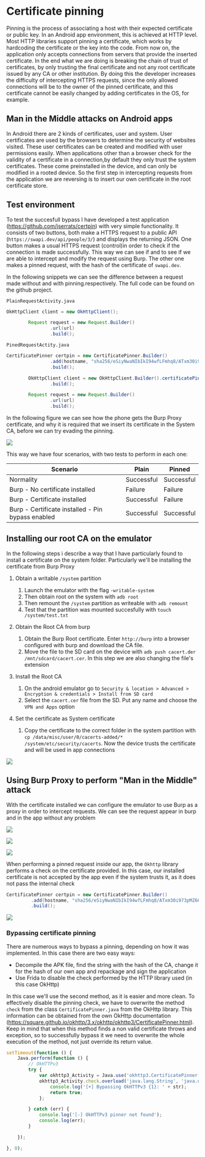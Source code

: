 # Certificate pinning

Pinning is the process of associating a host with their expected certificate or public key. In an Android app environment, this is achieved at HTTP level. Most HTTP libraries support pinning a certificate, which works by hardcoding the certificate or the key into the code. From now on, the application only accepts connections from servers that provide the inserted certificate. In the end what we are doing is breaking the chain of trust of certificates, by only trusting the final certificate and not any root certificate issued by any CA or other institution. By doing this the developer increases the difficulty of intercepting HTTPS requests, since the only allowed connections will be to the owner of the pinned certificate, and this certificate cannot be easily changed by adding certificates in the OS, for example.

## Man in the Middle attacks on Android apps

In Android there are 2 kinds of certificates, user and system. User certificates are used by the browsers to determine the security of websites visited. These user certificates can be created and modified with user permissions easily. When applications other than a browser check for the validity of a certificate in a connection,by default they only trust the system certificates. These come preinstalled in the device, and can only be modified in a rooted device. So the first step in intercepting requests from the application we are reversing is to insert our own certificate in the root certificate store.

## Test environment

To test the succesfull bypass I have developed a test application (https://github.com/jserrats/certpin) with very simple functionality. It consists of two buttons, both make a HTTPS request to a public API (`https://swapi.dev/api/people/3/`) and displays the returning JSON. One button makes a usual HTTPS request (control)in order to check if the connection is made successfully. This way we can see if  and to see if we are able to intercept and modify the request using Burp. The other one makes a pinned request, with the hash of the certificate of `swapi.dev`.

In the following snippets we can see the difference between a request made without and with pinning.respectively. The full code can be found on the github project.

`PlainRequestActivity.java`

```java
OkHttpClient client = new OkHttpClient();

        Request request = new Request.Builder()
                .url(url)
                .build();
```

`PinedRequestActity.java`

```java
CertificatePinner certpin = new CertificatePinner.Builder()
                .add(hostname, "sha256/eSiyNwaNIbIkI94wfLFmhq8/ATxm30i973pMZ669tZo=")
                .build();

        OkHttpClient client = new OkHttpClient.Builder().certificatePinner(certpin)
                .build();

        Request request = new Request.Builder()
                .url(url)
                .build();
```

In the following figure we can see how the phone gets the Burp Proxy certificate, and why it is required that we insert its certificate in the System CA, before we can try evading the pinning.

![](certificate_pinning/res/2020-08-26-19-18-35.png)

This way we have four scenarios, with two tests to perform in each one:

| Scenario                                          | Plain      | Pinned     |
| ------------------------------------------------- | ---------- | ---------- |
| Normality                                         | Successful | Successful |
| Burp - No certificate installed                   | Failure    | Failure    |
| Burp - Certificate installed                      | Successful | Failure    |
| Burp - Certificate installed - Pin bypass enabled | Successful | Successful |

## Installing our root CA on the emulator

In the following steps i describe a way that I have particularly found to install a certificate on the system folder. Particularly we'll be installing the certificate from Burp Proxy

1. Obtain a writable `/system` partition
    1. Launch the emulator with the flag `-writable-system`
    2. Then obtain root on the system with `adb root`
    3. Then remount the `/system` partition as writeable with `adb remount`
    4. Test that the partition was mounted succesfully with `touch /system/test.txt`

2. Obtain the Root CA from burp
   1. Obtain the Burp Root certificate. Enter `http://burp` into a browser configured with burp and download the CA file.
   2. Move the file to the SD card on the device with `adb push cacert.der /mnt/sdcard/cacert.cer`. In this step we are also changing the file's extension

3. Install the Root CA
   1. On the android emulator go to `Security & location > Advanced > Encryption & credentials > Install from SD card`
   2. Select the `cacert.cer` file from the SD. Put any name and choose the `VPN and Apps` option

4. Set the certificate as System certificate
   1. Copy the certificate to the correct folder in the system partition with `cp /data/misc/user/0/cacerts-added/* /system/etc/security/cacerts`. Now the device trusts the certificate and will be used in app connections

![](certificate_pinning/res/2020-05-16-18-42-54.png)

## Using Burp Proxy to perform "Man in the Middle" attack

With the certificate installed we can configure the emulator to use Burp as a proxy in order to intercept requests. We can see the request appear in burp and in the app without any problem

![](certificate_pinning/res/2020-06-25-19-02-08.png)

![](certificate_pinning/res/2020-05-23-12-35-11.png)

![](certificate_pinning/res/2020-05-23-12-35-35.png)

When performing a pinned request inside our app, the `Okhttp` library performs a check on the certificate provided. In this case, our installed certificate is not accepted by the app even if the system trusts it, as it does not pass the internal check

```java
CertificatePinner certpin = new CertificatePinner.Builder()
         .add(hostname, "sha256/eSiyNwaNIbIkI94wfLFmhq8/ATxm30i973pMZ669tZo=")
         .build();
```

![](certificate_pinning/res/2020-05-23-12-45-01.png)

### Bypassing certificate pinning

There are numerous ways to bypass a pinning, depending on how it was implemented. In this case there are two easy ways:

* Decompile the APK file, find the string with the hash of the CA, change it for the hash of our own app and repackage and sign the application
* Use Frida to disable the check performed by the HTTP library used (in this case OkHttp)

In this case we'll use the second method, as it is easier and more clean. To effectively disable the pinning check, we have to overwrite the method `check` from the class `CertificatePinner.java` from the OkHttp library. This information can be obtained from the own OkHttp documentation (https://square.github.io/okhttp/3.x/okhttp/okhttp3/CertificatePinner.html). Keep in mind that when this method finds a non valid certificate throws and exception, so to successfully bypass it we need to overwrite the whole execution of the method, not just override its return value.

```js
setTimeout(function () {
    Java.perform(function () {
        // OkHTTPv3
        try {
            var okhttp3_Activity = Java.use('okhttp3.CertificatePinner');
            okhttp3_Activity.check.overload('java.lang.String', 'java.util.List').implementation = function (str) {
                console.log('[+] Bypassing OkHTTPv3 {1}: ' + str);
                return true;
            };

        } catch (err) {
            console.log('[-] OkHTTPv3 pinner not found');
            console.log(err);
        }

    });

}, 0);
```
